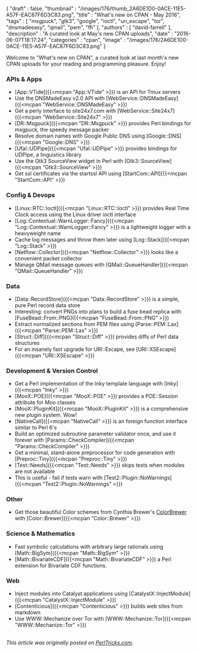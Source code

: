 {
   "draft" : false,
   "thumbnail" : "/images/176/thumb_2A6DE1D0-0ACE-11E5-A57F-EAC87F6D3C83.png",
   "title" : "What's new on CPAN - May 2016",
   "tags" : [
      "msgpuck",
      "gtk3",
      "google",
      "ioctl",
      "uri_escape",
      "tor",
      "dnsmadeeasy",
      "qmail",
      "pem",
      "ffi"
   ],
   "authors" : [
      "david-farrell"
   ],
   "description" : "A curated look at May's new CPAN uploads",
   "date" : "2016-06-07T18:17:24",
   "categories" : "cpan",
   "image" : "/images/176/2A6DE1D0-0ACE-11E5-A57F-EAC87F6D3C83.png"
}


Welcome to "What's new on CPAN", a curated look at last month's new CPAN uploads for your reading and programming pleasure. Enjoy!

### APIs & Apps
* [App::VTide]({{<mcpan "App::VTide" >}}) is an API for Tmux servers
* Use the DNSMadeEasy v2.0 API with [WebService::DNSMadeEasy]({{<mcpan "WebService::DNSMadeEasy" >}})
* Get a perly interface to site24x7.com with [WebService::Site24x7]({{<mcpan "WebService::Site24x7" >}})
* [DR::Msgpuck]({{<mcpan "DR::Msgpuck" >}}) provides Perl bindings for msgpuck, the speedy message packer
* Resolve domain names with Google Public DNS using [Google::DNS]({{<mcpan "Google::DNS" >}})
* [Ufal::UDPipe]({{<mcpan "Ufal::UDPipe" >}}) provides bindings for UDPipe, a linguistics library
* Use the Gtk3 SourceView widget in Perl with [Gtk3::SourceView]({{<mcpan "Gtk3::SourceView" >}})
* Get ssl certificates via the startssl API using [StartCom::API]({{<mcpan "StartCom::API" >}})


### Config & Devops
* [Linux::RTC::Ioctl]({{<mcpan "Linux::RTC::Ioctl" >}}) provides Real Time Clock access using the Linux driver ioctl interface
* [Log::Contextual::WarnLogger::Fancy]({{<mcpan "Log::Contextual::WarnLogger::Fancy" >}}) is a lightweight logger with a heavyweight name
* Cache log messages and throw them later using [Log::Stack]({{<mcpan "Log::Stack" >}})
* [Netflow::Collector]({{<mcpan "Netflow::Collector" >}}) looks like a convenient packet collector
* Manage QMail message queues with [QMail::QueueHandler]({{<mcpan "QMail::QueueHandler" >}})


### Data
* [Data::RecordStore]({{<mcpan "Data::RecordStore" >}}) is a simple, pure Perl record data store
* Interesting: convert PNGs into plans to build a fuse bead replica with [FuseBead::From::PNG]({{<mcpan "FuseBead::From::PNG" >}})
* Extract normalized sections from PEM files using [Parse::PEM::Lax]({{<mcpan "Parse::PEM::Lax" >}})
* [Struct::Diff]({{<mcpan "Struct::Diff" >}}) provides diffs of Perl data structures
* For an insanely fast upgrade for URI::Escape, see [URI::XSEscape]({{<mcpan "URI::XSEscape" >}})


### Development & Version Control
* Get a Perl implementation of the Inky template language with [Inky]({{<mcpan "Inky" >}})
* [MooX::POE]({{<mcpan "MooX::POE" >}}) provides a POE::Session attribute for Moo classes
* [MooX::PluginKit]({{<mcpan "MooX::PluginKit" >}}) is a comprehensive new plugin system. Wow!
* [NativeCall]({{<mcpan "NativeCall" >}}) is an foreign function interface similar to Perl 6's
* Build an optimized subroutine parameter validator once, and use it forever with [Params::CheckCompiler]({{<mcpan "Params::CheckCompiler" >}})
* Get a minimal, stand-alone preprocessor for code generation with [Preproc::Tiny]({{<mcpan "Preproc::Tiny" >}})
* [Test::Needs]({{<mcpan "Test::Needs" >}}) skips tests when modules are not available
* This is useful - fail if tests warn with [Test2::Plugin::NoWarnings]({{<mcpan "Test2::Plugin::NoWarnings" >}})


### Other
* Get those beautiful Color schemes from Cynthia Brewer's [ColorBrewer](http://colorbrewer2.org/) with [Color::Brewer]({{<mcpan "Color::Brewer" >}})


### Science & Mathematics
* Fast symbolic calculations with arbitrary large rationals using [Math::BigSym]({{<mcpan "Math::BigSym" >}})
* [Math::BivariateCDF]({{<mcpan "Math::BivariateCDF" >}}) a Perl extension for Bivariate CDF functions.


### Web
* Inject modules into Catalyst applications using [CatalystX::InjectModule]({{<mcpan "CatalystX::InjectModule" >}})
* [Contenticious]({{<mcpan "Contenticious" >}}) builds web sites from markdown
* Use WWW::Mechanize over Tor with [WWW::Mechanize::Tor]({{<mcpan "WWW::Mechanize::Tor" >}})

\
*This article was originally posted on [PerlTricks.com](http://perltricks.com).*
